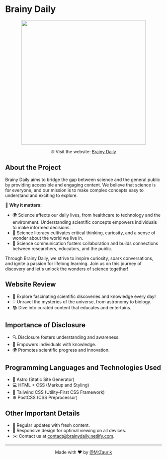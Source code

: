 <h1>Brainy Daily</h1>

<p align="center">
  <img src="https://github.com/MrZaurik/BrainyDaily/assets/139176477/67335ac1-6f8f-491e-92ce-a0a5b8846546"  width="400"/>
</p>

<p align="center">🌐 Visit the website: <a href="https://brainydaily.netlify.app">Brainy Daily</a></p>

## About the Project

Brainy Daily aims to bridge the gap between science and the general public by providing accessible and engaging content. We believe that science is for everyone, and our mission is to make complex concepts easy to understand and exciting to explore.

🔬 **Why it matters:** 

- 🌍 Science affects our daily lives, from healthcare to technology and the environment. Understanding scientific concepts empowers individuals to make informed decisions.
- 🌱 Science literacy cultivates critical thinking, curiosity, and a sense of wonder about the world we live in.
- 🤝 Science communication fosters collaboration and builds connections between researchers, educators, and the public.

Through Brainy Daily, we strive to inspire curiosity, spark conversations, and ignite a passion for lifelong learning. Join us on this journey of discovery and let's unlock the wonders of science together!

## Website Review

- 🌟 Explore fascinating scientific discoveries and knowledge every day!
- 💡 Unravel the mysteries of the universe, from astronomy to biology.
- 📚 Dive into curated content that educates and entertains.

## Importance of Disclosure

- 🔍 Disclosure fosters understanding and awareness.
- 🧠 Empowers individuals with knowledge.
- 🌍 Promotes scientific progress and innovation.

## Programming Languages and Technologies Used

- 🚀 Astro (Static Site Generator)
- 💻 HTML + CSS (Markup and Styling)
- 🎨 Tailwind CSS (Utility-First CSS Framework)
- ⚙️ PostCSS (CSS Preprocessor)

## Other Important Details

- 📌 Regular updates with fresh content.
- 📱 Responsive design for optimal viewing on all devices.
- ✉️ Contact us at [contact@brainydaily.netlify.com](mailto:juanguisam@gmail.com).

<hr>
<p align="center">Made with ❤️ by <a href="https://github.com/MrZaurik">@MrZaurik</a></p>
